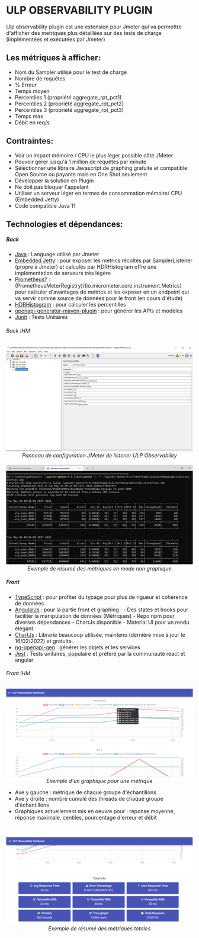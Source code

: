 # ULP OBSERVABILITY PLUGIN

Ulp observability plugin est une extension pour Jmeter qui va permettre d'afficher des metriques plus détaillées sur des tests de charge (implémentées et exécutées par Jmeter)

## Les métriques à afficher:
- Nom du Sampler utilisé pour le test de charge
- Nombre de requêtes
- % Erreur
- Temps moyen
- Percentiles 1 (propriété aggregate_rpt_pct1)
- Percentiles 2 (propriété aggregate_rpt_pct2)
- Percentiles 3 (propriété aggregate_rpt_pct3)
- Temps max
- Débit en req/s


## Contraintes:

- Voir un impact mémoire / CPU le plus léger possible côté JMeter
- Pouvoir gérer jusqu'à 1 million de requêtes par minute
- Sélectionner une libraire Javascript de graphing gratuite et compatible Open Source ou payante mais en One Shot seulement
- Développer la solution en Plugin
- Ne doit pas bloquer l'appelant
- Utiliser un serveur léger en termes de consommation mémoire/ CPU (Embedded Jetty)
- Code compatible Java 11


## Technologies et dépendances:
##### Back
- [Java](https://www.java.com/) : Language utilisé par Jmeter
- [Embedded Jetty](https://www.baeldung.com/jetty-embedded) : pour exposer les metrics récoltés par SamplerListener (propre à Jmeter) et calculés par HDRHistogram offre une implémentation de serveurs très légère
- [Prometheus?](https://prometheus.io/) : (PrometheusMeterRegistry)/(io.micrometer.core.instrument.Metrics) pour calculer d'avantages de métrics et les exposer en un endpoint qui va servir comme source de données pour le front (en cours d'étude)
- [HDRHistogram](http://hdrhistogram.org/) : pour calculer les percentilles
- [openapi-generator-maven-plugin](https://github.com/OpenAPITools/openapi-generator/tree/master/modules/openapi-generator-maven-plugin) : pour générer les APIs et modèles
- [Junit](https://www.jmdoudoux.fr/java/dej/chap-junit.htm) : Tests Unitaires

###### Back IHM

<p align="center">
<img src=screenshot/ulp_observability1.png><br/>
<em>Panneau de configuration JMeter de listener ULP Observability</em> 
<br/>
<br/>
<img src=screenshot/ulp_observability2.png><br/>
<em>Exemple de résumé des métriques en mode non graphique</em>
</p>


##### Front
- [TypeScript](https://www.typescriptlang.org/) : pour profiter du typage pour plus de rigueur et cohérence de données 
- [AngularJs](https://reactjs.org/) : pour la partie front et graphing : 
        - Des states et hooks pour faciliter la manipulation de données (Métriques)
        - Répo npm pour diverses dépendances
        - ChartJs disponible
        - Material UI pour un rendu élégant
- [ChartJs](https://www.npmjs.com/package/chart.js?activeTab=readme) : Librarie beaucoup utilisée, maintenu (dernière mise à jour le 16/02/2022) et gratuite.
- [ng-openapi-gen](https://www.npmjs.com/package/ng-openapi-gen) : générer les objets et les services
- [Jest](https://jestjs.io/) : Tests unitaires, populaire et préferé par la communauté react et angular

###### Front IHM

<p align="center">
<img src=screenshot/ulp_observability3.png><br/>
<em>Exemple d'un graphique pour une métrique</em> <br />
</p>

- Axe y gauche : métrique de chaque groupe d'échantillons
- Axe y droite : nombre cumulé des threads de chaque groupe d'échantillons
- Graphiques actuellement mis en oeuvre pour : réponse moyenne, réponse maximale, centiles, pourcentage d'erreur et débit

<br />
<p align="center">
<img src=screenshot/ulp_observability4.png><br/>
<em>Exemple de résumé des métriques totales</em> <br />
</p>